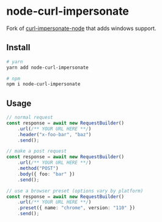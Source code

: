 # node-curl-impersonate

Fork of [curl-impersonate-node](https://github.com/wearrrrr/curl-impersonate-node) that adds windows support.

## Install

```sh
# yarn
yarn add node-curl-impersonate

# npm
npm i node-curl-impersonate
```

## Usage

```ts
// normal request
const response = await new RequestBuilder()
    .url(/** YOUR URL HERE **/)
    .header("x-foo-bar", "baz")
    .send();

// make a post request
const response = await new RequestBuilder()
    .url(/** YOUR URL HERE **/)
    .method("POST")
    .body({ foo: "bar" })
    .send();

// use a browser preset (options vary by platform)
const response = await new RequestBuilder()
    .url(/** YOUR URL HERE **/)
    .preset({ name: "chrome", version: "110" })
    .send();
```
